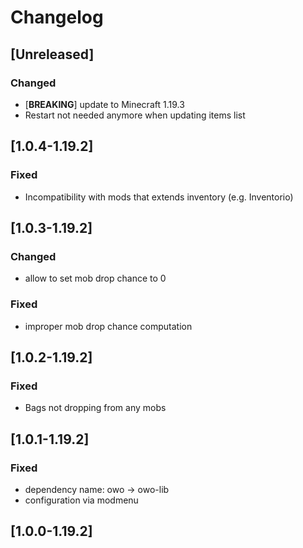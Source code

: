 # Changelog

## [Unreleased]
### Changed
- [**BREAKING**] update to Minecraft 1.19.3
- Restart not needed anymore when updating items list

## [1.0.4-1.19.2]
### Fixed
- Incompatibility with mods that extends inventory (e.g. Inventorio)

## [1.0.3-1.19.2]
### Changed
- allow to set mob drop chance to 0

### Fixed
- improper mob drop chance computation

## [1.0.2-1.19.2]
### Fixed
- Bags not dropping from any mobs

## [1.0.1-1.19.2]
### Fixed
- dependency name: owo -> owo-lib
- configuration via modmenu

## [1.0.0-1.19.2]